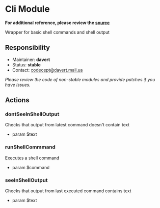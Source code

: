 # Cli Module
**For additional reference, please review the [source](https://github.com/Codeception/Codeception/tree/master/src/Codeception/Module/Cli.php)**


Wrapper for basic shell commands and shell output

## Responsibility
* Maintainer: **davert**
* Status: **stable**
* Contact: codecept@davert.mail.ua

*Please review the code of non-stable modules and provide patches if you have issues.*

## Actions


### dontSeeInShellOutput


Checks that output from latest command doesn't contain text

 * param $text



### runShellCommmand


Executes a shell command

 * param $command


### seeInShellOutput


Checks that output from last executed command contains text

 * param $text
